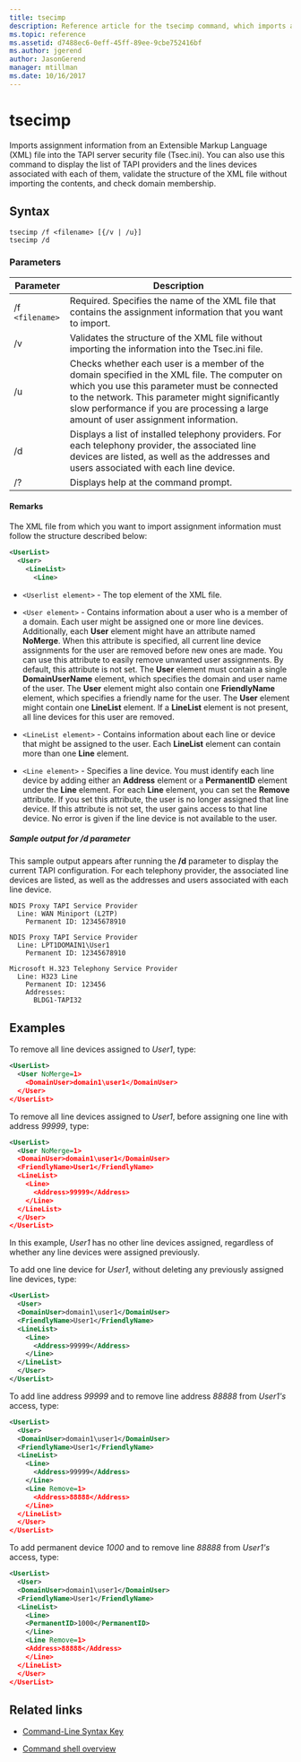 ```yaml
---
title: tsecimp
description: Reference article for the tsecimp command, which imports assignment information from an Extensible Markup Language (XML) file into the TAPI server security file (Tsec.ini).
ms.topic: reference
ms.assetid: d7488ec6-0eff-45ff-89ee-9cbe752416bf
ms.author: jgerend
author: JasonGerend
manager: mtillman
ms.date: 10/16/2017
---
```


# tsecimp

Imports assignment information from an Extensible Markup Language (XML) file into the TAPI server security file (Tsec.ini). You can also use this command to display the list of TAPI providers and the lines devices associated with each of them, validate the structure of the XML file without importing the contents, and check domain membership.

## Syntax

```
tsecimp /f <filename> [{/v | /u}]
tsecimp /d
```

### Parameters

| Parameter | Description |
|--|--|
| /f `<filename>` | Required. Specifies the name of the XML file that contains the assignment information that you want to import. |
| /v | Validates the structure of the XML file without importing the information into the Tsec.ini file. |
| /u | Checks whether each user is a member of the domain specified in the XML file. The computer on which you use this parameter must be connected to the network. This parameter might significantly slow performance if you are processing a large amount of user assignment information. |
| /d | Displays a list of installed telephony providers. For each telephony provider, the associated line devices are listed, as well as the addresses and users associated with each line device. |
| /? | Displays help at the command prompt. |

#### Remarks

The XML file from which you want to import assignment information must follow the structure described below:

```xml
<UserList>
  <User>
    <LineList>
      <Line>
```

- `<Userlist element>` - The top element of the XML file.

- `<User element>` - Contains information about a user who is a member of a domain. Each user might be assigned one or more line devices. Additionally, each **User** element might have an attribute named **NoMerge**. When this attribute is specified, all current line device assignments for the user are removed before new ones are made. You can use this attribute to easily remove unwanted user assignments. By default, this attribute is not set. The **User** element must contain a single **DomainUserName** element, which specifies the domain and user name of the user. The **User** element might also contain one **FriendlyName** element, which specifies a friendly name for the user. The **User** element might contain one **LineList** element. If a **LineList** element is not present, all line devices for this user are removed.

- `<LineList element>` - Contains information about each line or device that might be assigned to the user. Each **LineList** element can contain more than one **Line** element.

- `<Line element>` - Specifies a line device. You must identify each line device by adding either an **Address** element or a **PermanentID** element under the **Line** element. For each **Line** element, you can set the **Remove** attribute. If you set this attribute, the user is no longer assigned that line device. If this attribute is not set, the user gains access to that line device. No error is given if the line device is not available to the user.

##### Sample output for /d parameter

This sample output appears after running the **/d** parameter to display the current TAPI configuration. For each telephony provider, the associated line devices are listed, as well as the addresses and users associated with each line device.

```
NDIS Proxy TAPI Service Provider
  Line: WAN Miniport (L2TP)
    Permanent ID: 12345678910

NDIS Proxy TAPI Service Provider
  Line: LPT1DOMAIN1\User1
    Permanent ID: 12345678910

Microsoft H.323 Telephony Service Provider
  Line: H323 Line
    Permanent ID: 123456
    Addresses:
      BLDG1-TAPI32
```

## Examples

To remove all line devices assigned to *User1*, type:

```xml
<UserList>
  <User NoMerge=1>
    <DomainUser>domain1\user1</DomainUser>
  </User>
</UserList>
```

To remove all line devices assigned to *User1*, before assigning one line with address *99999*, type:

```xml
<UserList>
  <User NoMerge=1>
  <DomainUser>domain1\user1</DomainUser>
  <FriendlyName>User1</FriendlyName>
  <LineList>
    <Line>
      <Address>99999</Address>
    </Line>
  </LineList>
  </User>
</UserList>
```

In this example, *User1* has no other line devices assigned, regardless of whether any line devices were assigned previously.

To add one line device for *User1*, without deleting any previously assigned line devices, type:

```xml
<UserList>
  <User>
  <DomainUser>domain1\user1</DomainUser>
  <FriendlyName>User1</FriendlyName>
  <LineList>
    <Line>
      <Address>99999</Address>
    </Line>
  </LineList>
  </User>
</UserList>
```

To add line address *99999* and to remove line address *88888* from *User1's* access, type:

```xml
<UserList>
  <User>
  <DomainUser>domain1\user1</DomainUser>
  <FriendlyName>User1</FriendlyName>
  <LineList>
    <Line>
      <Address>99999</Address>
    </Line>
    <Line Remove=1>
      <Address>88888</Address>
    </Line>
  </LineList>
  </User>
</UserList>
```

To add permanent device *1000* and to remove line *88888* from *User1's* access, type:

```xml
<UserList>
  <User>
  <DomainUser>domain1\user1</DomainUser>
  <FriendlyName>User1</FriendlyName>
  <LineList>
    <Line>
    <PermanentID>1000</PermanentID>
    </Line>
    <Line Remove=1>
    <Address>88888</Address>
    </Line>
  </LineList>
  </User>
</UserList>
```

## Related links

- [Command-Line Syntax Key](command-line-syntax-key.md)

- [Command shell overview](/previous-versions/windows/it-pro/windows-server-2003/cc737438(v=ws.10))
